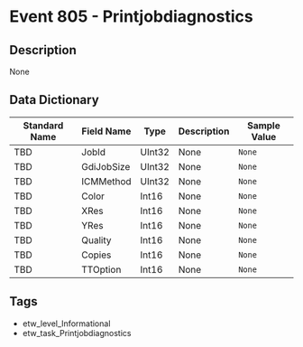 # Event 805 - Printjobdiagnostics

## Description
None

## Data Dictionary
|Standard Name|Field Name|Type|Description|Sample Value|
|---|---|---|---|---|
|TBD|JobId|UInt32|None|`None`|
|TBD|GdiJobSize|UInt32|None|`None`|
|TBD|ICMMethod|UInt32|None|`None`|
|TBD|Color|Int16|None|`None`|
|TBD|XRes|Int16|None|`None`|
|TBD|YRes|Int16|None|`None`|
|TBD|Quality|Int16|None|`None`|
|TBD|Copies|Int16|None|`None`|
|TBD|TTOption|Int16|None|`None`|

## Tags
* etw_level_Informational
* etw_task_Printjobdiagnostics